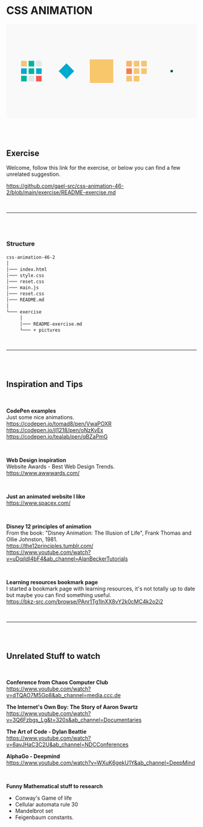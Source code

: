 # CSS ANIMATION

![header](header.gif)

</br></br>

## Exercise

Welcome, follow this link for the exercise, or below you can find a few unrelated suggestion.

https://github.com/gael-src/css-animation-46-2/blob/main/exercise/README-exercise.md

</br>

---

</br></br>

### Structure

```
css-animation-46-2
│
│─── index.html
│─── style.css
│─── reset.css
│─── main.js
│─── reset.css
│─── README.md
│
└─── exercise
     │
     │─── README-exercise.md
     └─── + pictures
```

</br>

---

</br></br>

## Inspiration and Tips

</br>

**CodePen examples** </br>
Just some nice animations. </br>
https://codepen.io/tomad8/pen/VwaPOXR </br>
https://codepen.io/jl1218/pen/oNzKvEx </br>
https://codepen.io/tealab/pen/qBZaPmG </br>

</br>

**Web Design inspiration** </br>
Website Awards - Best Web Design Trends. </br>
https://www.awwwards.com/ </br>

</br>

**Just an animated website I like** </br>
https://www.spacex.com/

</br>

**Disney 12 principles of animation** </br>
From the book: "Disney Animation: The Illusion of Life", Frank Thomas and Ollie Johnston, 1981. </br>
https://the12principles.tumblr.com/ </br>
https://www.youtube.com/watch?v=uDqjIdI4bF4&ab_channel=AlanBeckerTutorials </br>

</br>

**Learning resources bookmark page** </br>
I started a bookmark page with learning resources, it's not totally up to date but maybe you can find something useful. </br>
https://bkz-src.com/browse/PAnr1Tg1lnXX8vY2k0cMC4k2o2i2 </br>

</br>

---

</br></br>

## Unrelated Stuff to watch

</br>

**Conference from Chaos Computer Club** </br>
https://www.youtube.com/watch?v=dTQAO7M5Gp8&ab_channel=media.ccc.de

**The Internet's Own Boy: The Story of Aaron Swartz** </br>
https://www.youtube.com/watch?v=3Q6Fzbgs_Lg&t=320s&ab_channel=Documentaries

**The Art of Code - Dylan Beattie** </br>
https://www.youtube.com/watch?v=6avJHaC3C2U&ab_channel=NDCConferences

**AlphaGo - Deepmind** </br>
https://www.youtube.com/watch?v=WXuK6gekU1Y&ab_channel=DeepMind

 </br>

**Funny Mathematical stuff to research**

- Conway's Game of life </br>
- Cellular automata rule 30 </br>
- Mandelbrot set </br>
- Feigenbaum constants. </br>

</br></br>
